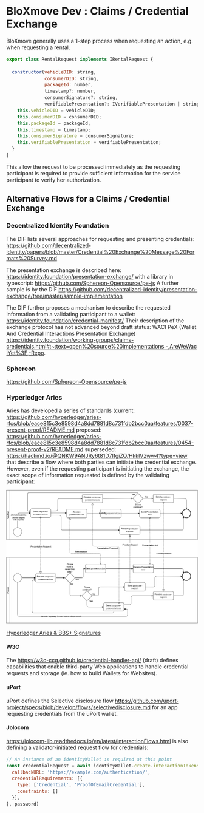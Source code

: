 # BloXmove Dev : Claims / Credential Exchange 

BloXmove generally uses a 1-step process when requesting an action, e.g. when requesting a rental.

```javascript
export class RentalRequest implements IRentalRequest {

  constructor(vehicleDID: string,
              consumerDID: string,
              packageId: number,
              timestamp?: number,
              consumerSignature?: string,
              verifiablePresentation?: IVerifiablePresentation | string) {
    this.vehicleDID = vehicleDID;
    this.consumerDID = consumerDID;
    this.packageId = packageId;
    this.timestamp = timestamp;
    this.consumerSignature = consumerSignature;
    this.verifiablePresentation = verifiablePresentation;
  }
}
```

This allow the request to be processed immediately as the requesting participant is required to provide sufficient information for the service participant to verify her authorization.

## Alternative Flows for a Claims / Credential Exchange
### Decentralized Identity Foundation

The DIF lists several approaches for requesting and presenting credentials: https://github.com/decentralized-identity/papers/blob/master/Credential%20Exchange%20Message%20Formats%20Survey.md

The presentation exchange is described here: https://identity.foundation/presentation-exchange/ with a library in typescript: https://github.com/Sphereon-Opensource/pe-js A further sample is by the DIF https://github.com/decentralized-identity/presentation-exchange/tree/master/sample-implementation

The DIF further proposes a mechanism to describe the requested information from a validating participant to a wallet: https://identity.foundation/credential-manifest/ Their description of the exchange protocol has not advanced beyond draft status: WACI PeX (Wallet And Credential Interactions Presentation Exchange) https://identity.foundation/working-groups/claims-credentials.html#:~:text=open%20source%20implementations.-,AreWeWaciYet%3F,-Repo.

### Sphereon
https://github.com/Sphereon-Opensource/pe-js

### Hyperledger Aries
Aries has developed a series of standards (current: https://github.com/hyperledger/aries-rfcs/blob/eace815c3e8598d4a8dd7881d8c731fdb2bcc0aa/features/0037-present-proof/README.md proposed: https://github.com/hyperledger/aries-rfcs/blob/eace815c3e8598d4a8dd7881d8c731fdb2bcc0aa/features/0454-present-proof-v2/README.md superseded: https://hackmd.io/@QNKW9ANJRy6t81D7IfgiZQ/HkklVzww4?type=view that describe a flow where both parties can initiate the credential exchange. However, even if the requesting participant is initiating the exchange, the exact scope of information requested is defined by the validating participant:

<img src="attachments/4493836318.png">

[Hyperledger Aries & BBS+ Signatures](https://github.com/hyperledger/aries-rfcs/blob/main/features/0646-bbs-credentials/README.md)

#### W3C
The https://w3c-ccg.github.io/credential-handler-api/ (draft) defines capabilities that enable third-party Web applications to handle credential requests and storage (ie. how to build Wallets for Websites).

#### uPort
uPort defines the Selective disclosure flow https://github.com/uport-project/specs/blob/develop/flows/selectivedisclosure.md for an app requesting credentials from the uPort wallet.

#### Jolocom
https://jolocom-lib.readthedocs.io/en/latest/interactionFlows.html is also defining a validator-initiated request flow for credentials:

```javascript
// An instance of an identityWallet is required at this point
const credentialRequest = await identityWallet.create.interactionTokens.request.share({
  callbackURL: 'https://example.com/authentication/',
  credentialRequirements: [{
    type: ['Credential', 'ProofOfEmailCredential'],
    constraints: []
  }],
}, password)
```
